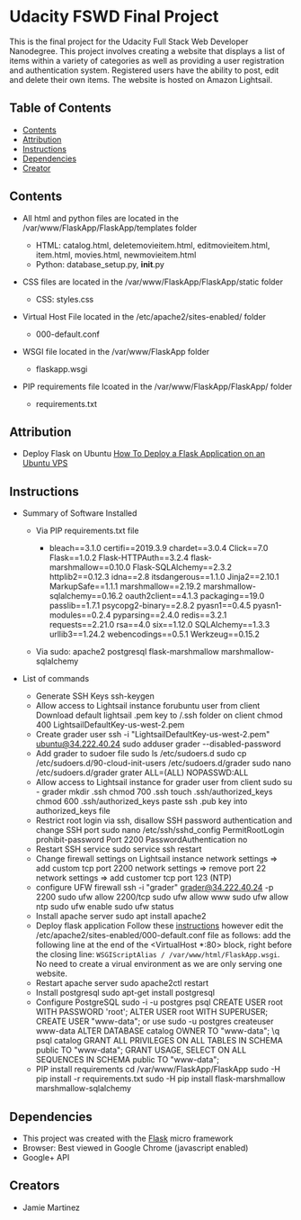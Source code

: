 # Udacity FSWD Final Project

This is the final project for the Udacity Full Stack Web Developer Nanodegree.  This project involves creating a website that displays a list of items within a variety of categories as well as providing a user registration and authentication system.  Registered users have the ability to post, edit and delete their own items.  The website is hosted on Amazon Lightsail.

## Table of Contents

* [Contents](#contents)
* [Attribution](#attribution)
* [Instructions](#instructions)
* [Dependencies](#dependencies)
* [Creator](#creators)

## Contents

*  All html and python files are located in the /var/www/FlaskApp/FlaskApp/templates folder
    - HTML: catalog.html, deletemovieitem.html, editmovieitem.html, item.html, movies.html, newmovieitem.html
    - Python: database_setup.py, __init__.py

*  CSS files are located in the /var/www/FlaskApp/FlaskApp/static folder
    - CSS: styles.css

*  Virtual Host File located in the /etc/apache2/sites-enabled/ folder
    - 000-default.conf

*  WSGI file located in the /var/www/FlaskApp folder
    - flaskapp.wsgi

* PIP requirements file lcoated in the /var/www/FlaskApp/FlaskApp/ folder
    - requirements.txt

## Attribution

*  Deploy Flask on Ubuntu [How To Deploy a Flask Application on an Ubuntu VPS](https://www.digitalocean.com/community/tutorials/how-to-deploy-a-flask-application-on-an-ubuntu-vps)

## Instructions

* Summary of Software Installed
    - Via PIP requirements.txt file
        * bleach==3.1.0
        certifi==2019.3.9
        chardet==3.0.4
        Click==7.0
        Flask==1.0.2
        Flask-HTTPAuth==3.2.4
        flask-marshmallow==0.10.0
        Flask-SQLAlchemy==2.3.2
        httplib2==0.12.3
        idna==2.8
        itsdangerous==1.1.0
        Jinja2==2.10.1
        MarkupSafe==1.1.1
        marshmallow==2.19.2
        marshmallow-sqlalchemy==0.16.2
        oauth2client==4.1.3
        packaging==19.0
        passlib==1.7.1
        psycopg2-binary==2.8.2
        pyasn1==0.4.5
        pyasn1-modules==0.2.4
        pyparsing==2.4.0
        redis==3.2.1
        requests==2.21.0
        rsa==4.0
        six==1.12.0
        SQLAlchemy==1.3.3
        urllib3==1.24.2
        webencodings==0.5.1
        Werkzeug==0.15.2

    - Via sudo:
        apache2
        postgresql
        flask-marshmallow
        marshmallow-sqlalchemy

* List of commands
    - Generate SSH Keys
        ssh-keygen
    - Allow access to Lightsail instance forubuntu user from client
        Download default lightsail .pem key to /.ssh folder on client
        chmod 400 LightsailDefaultKey-us-west-2.pem
    - Create grader user
        ssh -i "LightsailDefaultKey-us-west-2.pem" ubuntu@34.222.40.24
        sudo adduser grader --disabled-password
    - Add grader to sudoer file
        sudo ls /etc/sudoers.d
        sudo cp /etc/sudoers.d/90-cloud-init-users /etc/sudoers.d/grader
        sudo nano /etc/sudoers.d/grader
	    grater ALL=(ALL) NOPASSWD:ALL
    - Allow access to Lightsail instance for grader user from client
        sudo su - grader
        mkdir .ssh
        chmod 700 .ssh
        touch .ssh/authorized_keys
        chmod 600 .ssh/authorized_keys
        paste ssh .pub key into authorized_keys file
    - Restrict root login via ssh, disallow SSH password authentication and change SSH port
        sudo nano /etc/ssh/sshd_config
            PermitRootLogin prohibit-password
            Port 2200
	    PasswordAuthentication no
    - Restart SSH service
        sudo service ssh restart
    - Change firewall settings on Lightsail instance
        network settings => add custom tcp port 2200 
        network settings => remove port 22
        network settings => add customer tcp port 123 (NTP)
    - configure UFW firewall
        ssh -i "grader" grader@34.222.40.24 -p 2200
        sudo ufw allow 2200/tcp
        sudo ufw allow www
        sudo ufw allow ntp
        sudo ufw enable
        sudo ufw status
    - Install apache server
        sudo apt install apache2
    - Deploy flask application
        Follow these [instructions](https://www.digitalocean.com/community/tutorials/how-to-deploy-a-flask-application-on-an-ubuntu-vps) however edit the /etc/apache2/sites-enabled/000-default.conf file as follows:  add the following line at the end of the <VirtualHost *:80> block, right before the closing </VirtualHost> line: ```WSGIScriptAlias / /var/www/html/FlaskApp.wsgi```. No need to create a virual environment as we are only serving one website.
    - Restart apache server
        sudo apache2ctl restart
    - Install postgresql
        sudo apt-get install postgresql
    - Configure PostgreSQL
        sudo -i -u postgres
        psql
            CREATE USER root WITH PASSWORD 'root';
            ALTER USER root WITH SUPERUSER;
            CREATE USER "www-data";  or use sudo -u postgres createuser www-data
            ALTER DATABASE catalog OWNER TO "www-data";
            \q
            psql catalog
                GRANT ALL PRIVILEGES ON ALL TABLES IN SCHEMA public TO "www-data";
                GRANT USAGE, SELECT ON ALL SEQUENCES IN SCHEMA public TO "www-data";
    - PIP install requirements
        cd /var/www/FlaskApp/FlaskApp
        sudo -H pip install -r requirements.txt
        sudo -H pip install flask-marshmallow marshmallow-sqlalchemy

## Dependencies

* This project was created with the [Flask](http://flask.pocoo.org/) micro framework 
* Browser: Best viewed in Google Chrome (javascript enabled)
* Google+ API

## Creators

* Jamie Martinez
